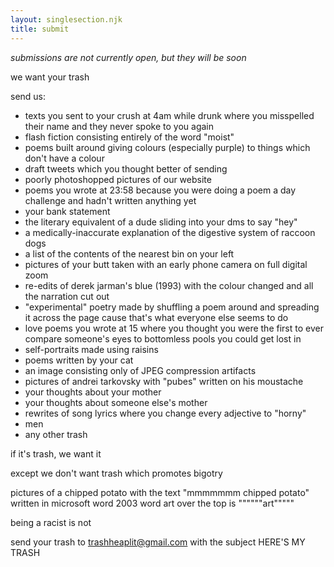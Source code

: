 ```yaml
---
layout: singlesection.njk
title: submit
---
```


_submissions are not currently open, but they will be soon_

we want your trash

send us:

- texts you sent to your crush at 4am while drunk where you misspelled their name and they never spoke to you again
- flash fiction consisting entirely of the word "moist"
- poems built around giving colours (especially purple) to things which don't have a colour
- draft tweets which you thought better of sending
- poorly photoshopped pictures of our website
- poems you wrote at 23:58 because you were doing a poem a day challenge and hadn't written anything yet
- your bank statement
- the literary equivalent of a dude sliding into your dms to say "hey"
- a medically-inaccurate explanation of the digestive system of raccoon dogs
- a list of the contents of the nearest bin on your left
- pictures of your butt taken with an early phone camera on full digital zoom
- re-edits of derek jarman's blue (1993) with the colour changed and all the narration cut out
- "experimental" poetry made by shuffling a poem around and spreading it across the page cause that's what everyone else seems to do
- love poems you wrote at 15 where you thought you were the first to ever compare someone's eyes to bottomless pools you could get lost in
- self-portraits made using raisins
- poems written by your cat
- an image consisting only of JPEG compression artifacts
- pictures of andrei tarkovsky with "pubes" written on his moustache
- your thoughts about your mother
- your thoughts about someone else's mother
- rewrites of song lyrics where you change every adjective to "horny"
- men
- any other trash

if it's trash, we want it

except we don't want trash which promotes bigotry 

pictures of a chipped potato with the text "mmmmmmm chipped potato" written in microsoft word 2003 word art over the top is """"""art"""""

being a racist is not

send your trash to [trashheaplit@gmail.com](mailto:trashheaplit@gmail.com) with the subject HERE'S MY TRASH